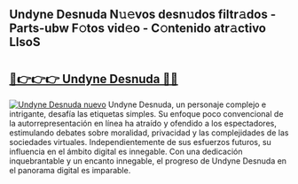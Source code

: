 ## Undyne Desnuda N𝚞𝚎vos desn𝚞dos filtr𝚊dos - Parts-ubw F𝚘tos vid𝚎o - C𝚘ntenido atr𝚊ctivo LlsoS

# <h2><a href="http://mbc3kpb.tromn.icu/?c=Undyne+Desnuda">🔗👉👉👉 Undyne Desnuda 🔗🔗</a></h2>

[![Undyne Desnuda nuevo](https://i.imgur.com/pEAQMta.gif)](http://mbc3kpb.tromn.icu/?c=Undyne+Desnuda)
Undyne Desnuda, un personaje complejo e intrigante, desafía las etiquetas simples. Su enfoque poco convencional de la autorrepresentación en línea ha atraído y ofendido a los espectadores, estimulando debates sobre moralidad, privacidad y las complejidades de las sociedades virtuales. Independientemente de sus esfuerzos futuros, su influencia en el ámbito digital es innegable. Con una dedicación inquebrantable y un encanto innegable, el progreso de Undyne Desnuda en el panorama digital es imparable.
